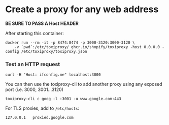 # Create a proxy for any web address

**BE SURE TO PASS A Host HEADER**

After starting this container:

```
docker run --rm -it -p 8474:8474 -p 3000-3120:3000-3120 \
	-v `pwd`:/etc/toxiproxy/ ghcr.io/shopify/toxiproxy -host 0.0.0.0 -config /etc/toxiproxy/toxiproxy.json
```

### Test an HTTP request

`curl -H "Host: ifconfig.me" localhost:3000`

You can then use the toxiproxy-cli to add another proxy using any exposed port (i.e. 3000, 3001...3120)

```
toxiproxy-cli c goog -l :3001 -u www.google.com:443
```

For TLS proxies, add to `/etc/hosts`:

```
127.0.0.1	proxied.google.com
```
